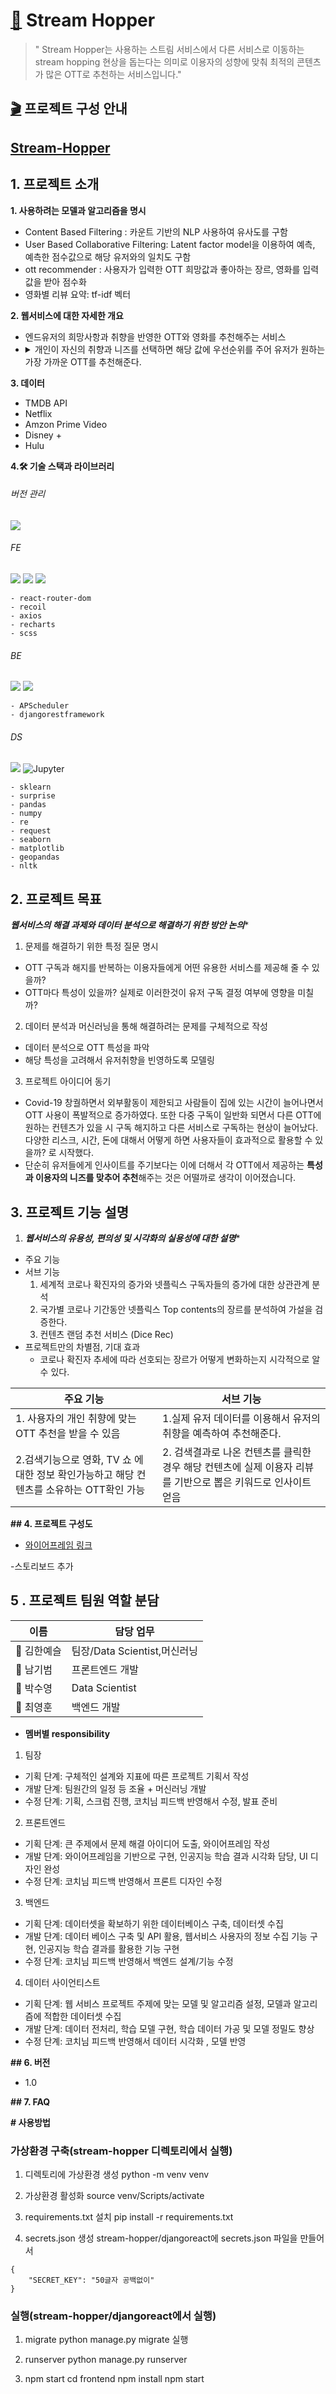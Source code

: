 #  **[🍿](https://emojipedia.org/popcorn/) Stream Hopper** 

> " Stream Hopper는 사용하는 스트림 서비스에서 다른 서비스로 이동하는 stream hopping 현상을 돕는다는 의미로 이용자의 성향에 맞춰 최적의 콘텐츠가 많은 OTT로 추천하는 서비스입니다." 

## [🎬](https://emojipedia.org/clapper-board/)  프로젝트 구성 안내

##  [Stream-Hopper](http://elice-kdt-3rd-team-08.koreacentral.cloudapp.azure.com) 

## 1. 프로젝트 소개

**1. 사용하려는  모델과 알고리즘을 명시**
- Content Based Filtering : 카운트 기반의 NLP 사용하여 유사도를 구함
- User Based Collaborative Filtering: Latent factor model을 이용하여 예측, 예측한 점수값으로 해당 유저와의 일치도 구함
- ott recommender :  사용자가 입력한 OTT 희망값과 좋아하는 장르, 영화를 입력값을 받아 점수화
- 영화별 리뷰 요약: tf-idf 벡터

**2. 웹서비스에 대한 자세한 개요**
- 엔드유저의 희망사항과 취향을 반영한 OTT와 영화를 추천해주는 서비스
- <details><summary>개인이 자신의 취향과 니즈를 선택하면 해당 값에 우선순위를 주어 유저가 원하는 가장 가까운 OTT를 추천해준다.</summary>
    - 유저에게 다양한 정보를 주기위해서 유저가 얼만틈 좋아할지에 대한 예측값과 유저들이 남긴 리뷰에 대한 태그로 인사이트 줌
    - 원하는 컨텐츠 검색 시 어느 OTT에 있는지 검색 가능
</details>

**3. 데이터**
- TMDB API
- Netflix
- Amzon Prime Video
- Disney +
- Hulu

**4.🛠️ 기술 스택과 라이브러리**
###### 버전 관리
<img src="https://img.shields.io/badge/GitLab-FCA121?style=flat-square&logo=GitLab&logoColor=white"/></a>

###### FE
<img src="https://img.shields.io/badge/React-61DAFB?style=flat-square&logo=React&logoColor=white"/></a>
<img src="https://img.shields.io/badge/Bootstrap-7952B3?style=flat-square&logo=Bootstrap&logoColor=white"/></a>
<img src="https://img.shields.io/badge/React Router-CA4245?style=flat-square&logo=React Router&logoColor=white"/></a>
```
- react-router-dom
- recoil
- axios
- recharts
- scss
```

###### BE
<img src="https://img.shields.io/badge/Django-092E20?style=flat-square&logo=Django&logoColor=white"/></a>
<img src="https://img.shields.io/badge/PostgreSQL-4169E1?style=flat-square&logo=PostgreSQL&logoColor=white"/></a>
```
- APScheduler
- djangorestframework
```
###### DS
<img src="https://img.shields.io/badge/Python-3766AB?style=flat-square&logo=Python&logoColor=white"/></a>
<img alt="Jupyter" src="https://img.shields.io/badge/Jupyter-F37626?style=flat-square&logo=Jupyter&logoColor=white"/></a>
```
- sklearn
- surprise
- pandas
- numpy
- re
- request
- seaborn
- matplotlib
- geopandas
- nltk
```

## 2. 프로젝트 목표
***웹서비스의 해결 과제와 데이터 분석으로 해결하기 위한 방안 논의****

1. 문제를 해결하기 위한 특정 질문 명시
- OTT 구독과 해지를 반복하는 이용자들에게 어떤 유용한 서비스를 제공해 줄 수 있을까?
- OTT마다 특성이 있을까? 실제로 이러한것이 유저 구독 결정 여부에 영향을 미칠까?

2. 데이터 분석과 머신러닝을 통해 해결하려는 문제를 구체적으로 작성
- 데이터 분석으로 OTT 특성을 파악
- 해당 특성을 고려해서 유저취향을 빈영하도록 모델링

3. 프로젝트 아이디어 동기
- Covid-19 창궐하면서 외부활동이 제한되고 사람들이 집에 있는 시간이 늘어나면서 OTT 사용이 폭발적으로 증가하였다. 또한 다중 구독이 일반화 되면서 다른 OTT에 원하는 컨텐츠가 있을 시 구독 해지하고 다른 서비스로 구독하는 현상이 늘어났다. 다양한 리스크, 시간, 돈에 대해서 어떻게 하면 사용자들이 효과적으로 활용할 수 있을까? 로 시작했다.
- 단순히 유저들에게 인사이트를 주기보다는 이에 더해서 각  OTT에서 제공하는 **특성과 이용자의 니즈를 맞추어 추천**해주는 것은 어떨까로 생각이 이어졌습니다.

## 3. 프로젝트 기능 설명

1. ***웹서비스의 유용성, 편의성 및 시각화의 실용성에 대한 설명****
* 주요 기능
* 서브 기능
  1. 세계적 코로나 확진자의 증가와 넷플릭스 구독자들의 증가에 대한 상관관계 분석
  1. 국가별 코로나 기간동안 넷플릭스 Top contents의 장르를 분석하여 가설을 검증한다.
  1. 컨텐츠 랜덤 추천 서비스 (Dice Rec)
* 프로젝트만의 차별점, 기대 효과
  * 코로나 확진자 추세에 따라 선호되는 장르가 어떻게 변화하는지 시각적으로 알 수 있다.


| 주요 기능     | 서브 기능 |
| ----------- |-------- |
|1. 사용자의 개인 취향에 맞는 OTT 추천을 받을 수 있음  |  1.실제 유저 데이터를 이용해서 유저의 취향을 예측하여 추천해준다.  |
| 2.검색기능으로 영화, TV 쇼 에대한 정보 확인가능하고 해당 컨텐츠를 소유하는 OTT확인 가능 | 2. 검색결과로 나온 컨텐츠를 클릭한 경우 해당 컨텐츠에 실제 이용자 리뷰를 기반으로 뽑은 키워드로 인사이트 얻음|실제 유저의 리뷰를 기반으로 해당 영화의 키워드를 추출해 인사이트를 준다.   |

**## 4. 프로젝트 구성도**

- [와이어프레임 링크](https://whimsical.com/streamhopper-KwykEjScJjPCYgwaNwQ2yW)

-스토리보드 추가 


##  5 . 프로젝트 팀원 역할 분담

| 이름 | 담당 업무 |
| ------ | ------ |
| 👩 김한예슬 | 팀장/Data Scientist,머신러닝  |
| 👨 남기범 |  프론트엔드 개발  |
| 👨 박수영 | Data Scientist |
| 👨 최영훈 | 백엔드 개발 |

- ****멤버별 responsibility****

1. 팀장

- 기획 단계: 구체적인 설계와 지표에 따른 프로젝트 기획서 작성
- 개발 단계: 팀원간의 일정 등 조율 + 머신러닝 개발
- 수정 단계: 기획, 스크럼 진행, 코치님 피드백 반영해서 수정, 발표 준비

2. 프론트엔드

- 기획 단계: 큰 주제에서 문제 해결 아이디어 도출, 와이어프레임 작성
- 개발 단계: 와이어프레임을 기반으로 구현, 인공지능 학습 결과 시각화 담당, UI 디자인 완성
- 수정 단계: 코치님 피드백 반영해서 프론트 디자인 수정

3. 백엔드

- 기획 단계: 데이터셋을 확보하기 위한 데이터베이스 구축, 데이터셋 수집
- 개발 단계: 데이터 베이스 구축 및 API 활용, 웹서비스 사용자의 정보 수집 기능 구현, 인공지능 학습 결과를 활용한 기능 구현
- 수정 단계: 코치님 피드백 반영해서 백엔드 설계/기능 수정

4. 데이터 사이언티스트

- 기획 단계: 웹 서비스 프로젝트 주제에 맞는 모델 및 알고리즘 설정, 모델과 알고리즘에 적합한 데이터셋 수집
- 개발 단계: 데이터 전처리, 학습 모델 구현, 학습 데이터 가공 및 모델 정밀도 향상
- 수정 단계: 코치님 피드백 반영해서  데이터 시각화 , 모델 반영

**## 6. 버전**

- 1.0

**## 7. FAQ**

**# 사용방법**

### 가상환경 구축(stream-hopper 디렉토리에서 실행)

1. 디렉토리에 가상환경 생성
   python -m venv venv

2. 가상환경 활성화
   source venv/Scripts/activate

3. requirements.txt 설치
   pip install -r requirements.txt

4. secrets.json 생성
   stream-hopper/djangoreact에 secrets.json 파일을 만들어서

````
{
	"SECRET_KEY": "50글자 공백없이"
}
````


### 실행(stream-hopper/djangoreact에서 실행)
1. migrate
python manage.py migrate 실행

2. runserver
python manage.py runserver

3. npm start
cd frontend
npm install
npm start